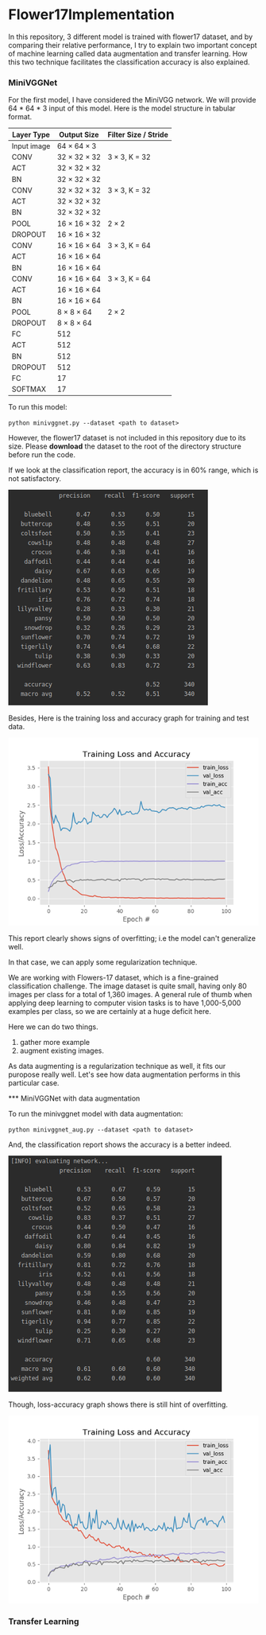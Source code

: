 # Flower17Implementation

In this repository, 3 different model is trained with flower17 dataset, and by comparing their relative performance, I try to explain two important concept of machine learning called data augmentation and transfer learning. How this two technique facilitates the classification accuracy is also explained.

### MiniVGGNet

For the first model, I have considered the MiniVGG network. We will provide 64 * 64 * 3 input of this model. Here is the model structure in tabular format. 

| Layer Type | Output Size | Filter Size / Stride |
| --- | --- | --- |
| Input image |  64 × 64 × 3 |    |
| CONV | 32 × 32 × 32 | 3 × 3, K = 32 |
| ACT | 32 × 32 × 32 |  |
| BN | 32 × 32 × 32 |  |
| CONV | 32 × 32 × 32 | 3 × 3, K = 32 |
| ACT | 32 × 32 × 32 |  |
| BN | 32 × 32 × 32 |  |
| POOL | 16 × 16 × 32 | 2 × 2 |
| DROPOUT | 16 × 16 × 32 |  |
| CONV | 16 × 16 × 64 | 3 × 3, K = 64 |
| ACT | 16 × 16 × 64 | |
| BN | 16 × 16 × 64 | |
| CONV | 16 × 16 × 64 | 3 × 3, K = 64 |
| ACT | 16 × 16 × 64 | |
| BN | 16 × 16 × 64 | |
| POOL | 8 × 8 × 64 | 2 × 2 |
| DROPOUT | 8 × 8 × 64 | |
| FC | 512 | |
| ACT | 512 | |
| BN | 512 | |
| DROPOUT | 512 | |
| FC | 17 | |
| SOFTMAX | 17 | |

To run this model:

`python minivggnet.py --dataset <path to dataset>`

However, the flower17 dataset is not included in this repository due to its size. Please **download** the dataset to the root of the directory structure before run the code.

If we look at the classification report, the accuracy is in 60% range, which is not satisfactory. 

![alt text](minivgg_report.png)

Besides, Here is the training loss and accuracy graph for training and test data.

![alt text](minivgg.png)

This report clearly shows signs of overfitting; i.e the model can't generalize well. 


In that case, we can apply some regularization technique. 

We are working with Flowers-17 dataset, which is a fine-grained classification challenge. The image dataset is quite small, having only 80 images per class for a total of 1,360 images. A general rule of thumb when applying deep learning to computer vision tasks is to have 1,000-5,000 examples per class, so we are certainly at a huge deficit here.

Here we can do two things.

1) gather more example
2) augment existing images.

As data augmenting is a regularization technique as well, it fits our puropose really well. Let's see how data augmentation performs in this particular case.


*** MiniVGGNet with data augmentation

To run the minivggnet model with data augmentation:

`python minivggnet_aug.py --dataset <path to dataset>`

And, the classification report shows the accuracy is a better indeed.

![alt text](minivgg_aug_report.png)

Though, loss-accuracy graph shows there is still hint of overfitting.

![alt text](minivgg_aug.png)


### Transfer Learning



